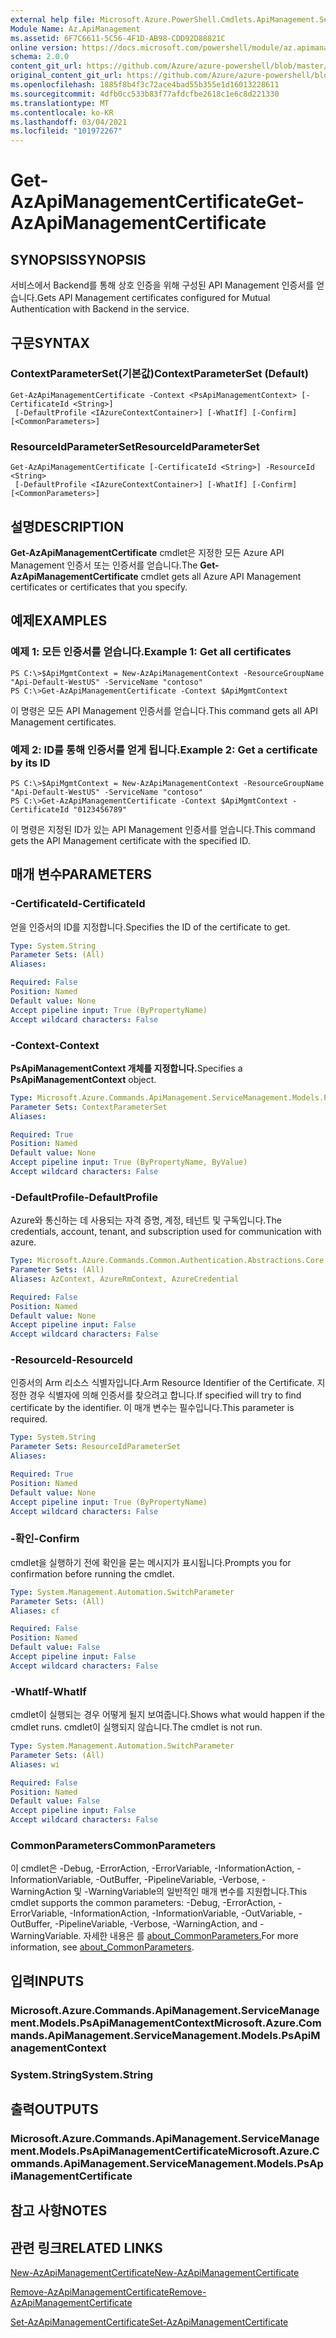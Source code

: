 ```yaml
---
external help file: Microsoft.Azure.PowerShell.Cmdlets.ApiManagement.ServiceManagement.dll-Help.xml
Module Name: Az.ApiManagement
ms.assetid: 6F7C6611-5C56-4F1D-AB98-CDD92D88821C
online version: https://docs.microsoft.com/powershell/module/az.apimanagement/get-azapimanagementcertificate
schema: 2.0.0
content_git_url: https://github.com/Azure/azure-powershell/blob/master/src/ApiManagement/ApiManagement/help/Get-AzApiManagementCertificate.md
original_content_git_url: https://github.com/Azure/azure-powershell/blob/master/src/ApiManagement/ApiManagement/help/Get-AzApiManagementCertificate.md
ms.openlocfilehash: 1885f8b4f3c72ace4bad55b355e1d16013228611
ms.sourcegitcommit: 4dfb0cc533b83f77afdcfbe2618c1e6c8d221330
ms.translationtype: MT
ms.contentlocale: ko-KR
ms.lasthandoff: 03/04/2021
ms.locfileid: "101972267"
---
```

# <span data-ttu-id="f1fff-101">Get-AzApiManagementCertificate</span><span class="sxs-lookup"><span data-stu-id="f1fff-101">Get-AzApiManagementCertificate</span></span>

## <span data-ttu-id="f1fff-102">SYNOPSIS</span><span class="sxs-lookup"><span data-stu-id="f1fff-102">SYNOPSIS</span></span>
<span data-ttu-id="f1fff-103">서비스에서 Backend를 통해 상호 인증을 위해 구성된 API Management 인증서를 얻습니다.</span><span class="sxs-lookup"><span data-stu-id="f1fff-103">Gets API Management certificates configured for Mutual Authentication with Backend in the service.</span></span>

## <span data-ttu-id="f1fff-104">구문</span><span class="sxs-lookup"><span data-stu-id="f1fff-104">SYNTAX</span></span>

### <span data-ttu-id="f1fff-105">ContextParameterSet(기본값)</span><span class="sxs-lookup"><span data-stu-id="f1fff-105">ContextParameterSet (Default)</span></span>
```
Get-AzApiManagementCertificate -Context <PsApiManagementContext> [-CertificateId <String>]
 [-DefaultProfile <IAzureContextContainer>] [-WhatIf] [-Confirm] [<CommonParameters>]
```

### <span data-ttu-id="f1fff-106">ResourceIdParameterSet</span><span class="sxs-lookup"><span data-stu-id="f1fff-106">ResourceIdParameterSet</span></span>
```
Get-AzApiManagementCertificate [-CertificateId <String>] -ResourceId <String>
 [-DefaultProfile <IAzureContextContainer>] [-WhatIf] [-Confirm] [<CommonParameters>]
```

## <span data-ttu-id="f1fff-107">설명</span><span class="sxs-lookup"><span data-stu-id="f1fff-107">DESCRIPTION</span></span>
<span data-ttu-id="f1fff-108">**Get-AzApiManagementCertificate** cmdlet은 지정한 모든 Azure API Management 인증서 또는 인증서를 얻습니다.</span><span class="sxs-lookup"><span data-stu-id="f1fff-108">The **Get-AzApiManagementCertificate** cmdlet gets all Azure API Management certificates or certificates that you specify.</span></span>

## <span data-ttu-id="f1fff-109">예제</span><span class="sxs-lookup"><span data-stu-id="f1fff-109">EXAMPLES</span></span>

### <span data-ttu-id="f1fff-110">예제 1: 모든 인증서를 얻습니다.</span><span class="sxs-lookup"><span data-stu-id="f1fff-110">Example 1: Get all certificates</span></span>
```
PS C:\>$ApiMgmtContext = New-AzApiManagementContext -ResourceGroupName "Api-Default-WestUS" -ServiceName "contoso"
PS C:\>Get-AzApiManagementCertificate -Context $ApiMgmtContext
```

<span data-ttu-id="f1fff-111">이 명령은 모든 API Management 인증서를 얻습니다.</span><span class="sxs-lookup"><span data-stu-id="f1fff-111">This command gets all API Management certificates.</span></span>

### <span data-ttu-id="f1fff-112">예제 2: ID를 통해 인증서를 얻게 됩니다.</span><span class="sxs-lookup"><span data-stu-id="f1fff-112">Example 2: Get a certificate by its ID</span></span>
```
PS C:\>$ApiMgmtContext = New-AzApiManagementContext -ResourceGroupName "Api-Default-WestUS" -ServiceName "contoso"
PS C:\>Get-AzApiManagementCertificate -Context $ApiMgmtContext -CertificateId "0123456789"
```

<span data-ttu-id="f1fff-113">이 명령은 지정된 ID가 있는 API Management 인증서를 얻습니다.</span><span class="sxs-lookup"><span data-stu-id="f1fff-113">This command gets the API Management certificate with the specified ID.</span></span>

## <span data-ttu-id="f1fff-114">매개 변수</span><span class="sxs-lookup"><span data-stu-id="f1fff-114">PARAMETERS</span></span>

### <span data-ttu-id="f1fff-115">-CertificateId</span><span class="sxs-lookup"><span data-stu-id="f1fff-115">-CertificateId</span></span>
<span data-ttu-id="f1fff-116">얻을 인증서의 ID를 지정합니다.</span><span class="sxs-lookup"><span data-stu-id="f1fff-116">Specifies the ID of the certificate to get.</span></span>

```yaml
Type: System.String
Parameter Sets: (All)
Aliases:

Required: False
Position: Named
Default value: None
Accept pipeline input: True (ByPropertyName)
Accept wildcard characters: False
```

### <span data-ttu-id="f1fff-117">-Context</span><span class="sxs-lookup"><span data-stu-id="f1fff-117">-Context</span></span>
<span data-ttu-id="f1fff-118">**PsApiManagementContext 개체를 지정합니다.**</span><span class="sxs-lookup"><span data-stu-id="f1fff-118">Specifies a **PsApiManagementContext** object.</span></span>

```yaml
Type: Microsoft.Azure.Commands.ApiManagement.ServiceManagement.Models.PsApiManagementContext
Parameter Sets: ContextParameterSet
Aliases:

Required: True
Position: Named
Default value: None
Accept pipeline input: True (ByPropertyName, ByValue)
Accept wildcard characters: False
```

### <span data-ttu-id="f1fff-119">-DefaultProfile</span><span class="sxs-lookup"><span data-stu-id="f1fff-119">-DefaultProfile</span></span>
<span data-ttu-id="f1fff-120">Azure와 통신하는 데 사용되는 자격 증명, 계정, 테넌트 및 구독입니다.</span><span class="sxs-lookup"><span data-stu-id="f1fff-120">The credentials, account, tenant, and subscription used for communication with azure.</span></span>

```yaml
Type: Microsoft.Azure.Commands.Common.Authentication.Abstractions.Core.IAzureContextContainer
Parameter Sets: (All)
Aliases: AzContext, AzureRmContext, AzureCredential

Required: False
Position: Named
Default value: None
Accept pipeline input: False
Accept wildcard characters: False
```

### <span data-ttu-id="f1fff-121">-ResourceId</span><span class="sxs-lookup"><span data-stu-id="f1fff-121">-ResourceId</span></span>
<span data-ttu-id="f1fff-122">인증서의 Arm 리소스 식별자입니다.</span><span class="sxs-lookup"><span data-stu-id="f1fff-122">Arm Resource Identifier of the Certificate.</span></span> <span data-ttu-id="f1fff-123">지정한 경우 식별자에 의해 인증서를 찾으려고 합니다.</span><span class="sxs-lookup"><span data-stu-id="f1fff-123">If specified will try to find certificate by the identifier.</span></span> <span data-ttu-id="f1fff-124">이 매개 변수는 필수입니다.</span><span class="sxs-lookup"><span data-stu-id="f1fff-124">This parameter is required.</span></span>

```yaml
Type: System.String
Parameter Sets: ResourceIdParameterSet
Aliases:

Required: True
Position: Named
Default value: None
Accept pipeline input: True (ByPropertyName)
Accept wildcard characters: False
```

### <span data-ttu-id="f1fff-125">-확인</span><span class="sxs-lookup"><span data-stu-id="f1fff-125">-Confirm</span></span>
<span data-ttu-id="f1fff-126">cmdlet을 실행하기 전에 확인을 묻는 메시지가 표시됩니다.</span><span class="sxs-lookup"><span data-stu-id="f1fff-126">Prompts you for confirmation before running the cmdlet.</span></span>

```yaml
Type: System.Management.Automation.SwitchParameter
Parameter Sets: (All)
Aliases: cf

Required: False
Position: Named
Default value: False
Accept pipeline input: False
Accept wildcard characters: False
```

### <span data-ttu-id="f1fff-127">-WhatIf</span><span class="sxs-lookup"><span data-stu-id="f1fff-127">-WhatIf</span></span>
<span data-ttu-id="f1fff-128">cmdlet이 실행되는 경우 어떻게 될지 보여줍니다.</span><span class="sxs-lookup"><span data-stu-id="f1fff-128">Shows what would happen if the cmdlet runs.</span></span>
<span data-ttu-id="f1fff-129">cmdlet이 실행되지 않습니다.</span><span class="sxs-lookup"><span data-stu-id="f1fff-129">The cmdlet is not run.</span></span>

```yaml
Type: System.Management.Automation.SwitchParameter
Parameter Sets: (All)
Aliases: wi

Required: False
Position: Named
Default value: False
Accept pipeline input: False
Accept wildcard characters: False
```

### <span data-ttu-id="f1fff-130">CommonParameters</span><span class="sxs-lookup"><span data-stu-id="f1fff-130">CommonParameters</span></span>
<span data-ttu-id="f1fff-131">이 cmdlet은 -Debug, -ErrorAction, -ErrorVariable, -InformationAction, -InformationVariable, -OutBuffer, -PipelineVariable, -Verbose, -WarningAction 및 -WarningVariable의 일반적인 매개 변수를 지원합니다.</span><span class="sxs-lookup"><span data-stu-id="f1fff-131">This cmdlet supports the common parameters: -Debug, -ErrorAction, -ErrorVariable, -InformationAction, -InformationVariable, -OutVariable, -OutBuffer, -PipelineVariable, -Verbose, -WarningAction, and -WarningVariable.</span></span> <span data-ttu-id="f1fff-132">자세한 내용은 를 [about_CommonParameters.](http://go.microsoft.com/fwlink/?LinkID=113216)</span><span class="sxs-lookup"><span data-stu-id="f1fff-132">For more information, see [about_CommonParameters](http://go.microsoft.com/fwlink/?LinkID=113216).</span></span>

## <span data-ttu-id="f1fff-133">입력</span><span class="sxs-lookup"><span data-stu-id="f1fff-133">INPUTS</span></span>

### <span data-ttu-id="f1fff-134">Microsoft.Azure.Commands.ApiManagement.ServiceManagement.Models.PsApiManagementContext</span><span class="sxs-lookup"><span data-stu-id="f1fff-134">Microsoft.Azure.Commands.ApiManagement.ServiceManagement.Models.PsApiManagementContext</span></span>

### <span data-ttu-id="f1fff-135">System.String</span><span class="sxs-lookup"><span data-stu-id="f1fff-135">System.String</span></span>

## <span data-ttu-id="f1fff-136">출력</span><span class="sxs-lookup"><span data-stu-id="f1fff-136">OUTPUTS</span></span>

### <span data-ttu-id="f1fff-137">Microsoft.Azure.Commands.ApiManagement.ServiceManagement.Models.PsApiManagementCertificate</span><span class="sxs-lookup"><span data-stu-id="f1fff-137">Microsoft.Azure.Commands.ApiManagement.ServiceManagement.Models.PsApiManagementCertificate</span></span>

## <span data-ttu-id="f1fff-138">참고 사항</span><span class="sxs-lookup"><span data-stu-id="f1fff-138">NOTES</span></span>

## <span data-ttu-id="f1fff-139">관련 링크</span><span class="sxs-lookup"><span data-stu-id="f1fff-139">RELATED LINKS</span></span>

[<span data-ttu-id="f1fff-140">New-AzApiManagementCertificate</span><span class="sxs-lookup"><span data-stu-id="f1fff-140">New-AzApiManagementCertificate</span></span>](./New-AzApiManagementCertificate.md)

[<span data-ttu-id="f1fff-141">Remove-AzApiManagementCertificate</span><span class="sxs-lookup"><span data-stu-id="f1fff-141">Remove-AzApiManagementCertificate</span></span>](./Remove-AzApiManagementCertificate.md)

[<span data-ttu-id="f1fff-142">Set-AzApiManagementCertificate</span><span class="sxs-lookup"><span data-stu-id="f1fff-142">Set-AzApiManagementCertificate</span></span>](./Set-AzApiManagementCertificate.md)


